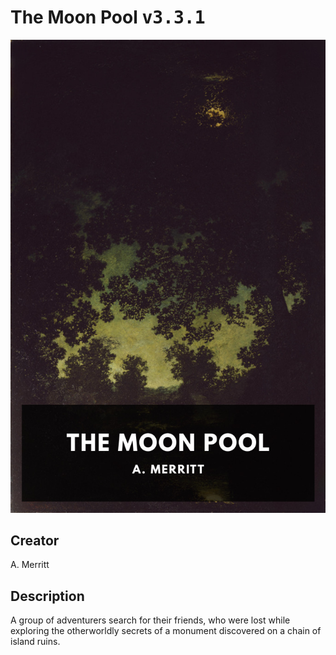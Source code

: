 
# The Moon Pool <kbd>v3.3.1</kbd>

<center>
  <img src="./cover-1024.jpg"/>
</center>

## Creator
A. Merritt

## Description
A group of adventurers search for their friends, who were lost while exploring the otherworldly secrets of a monument discovered on a chain of island ruins.
